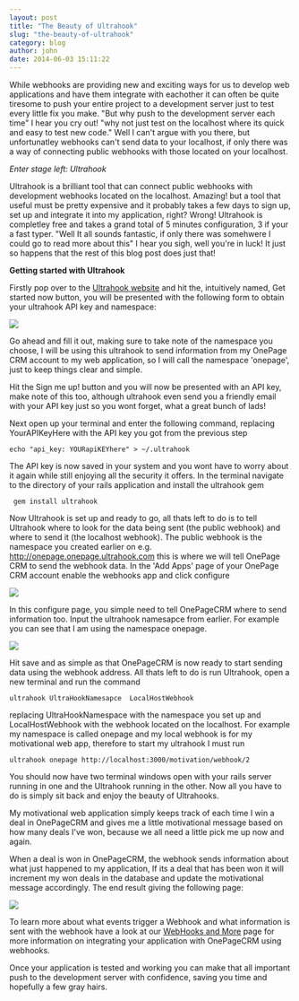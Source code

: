 ```yaml
---
layout: post
title: "The Beauty of Ultrahook"
slug: "the-beauty-of-ultrahook"
category: blog
author: john
date: 2014-06-03 15:11:22
---
```




While webhooks are providing new and exciting ways for us to develop web applications and have them integrate with eachother it can often be quite tiresome to push your entire project to a development server just to test every little fix you make. 
"But why push to the development server each time" I hear you cry out! 
"why not just test on the localhost where its quick and easy to test new code." Well I can't argue with you there, but unfortunatley webhooks can't send data to your localhost, if only there was a way of connecting public webhooks with those located on your localhost.

*Enter stage left: Ultrahook*

Ultrahook is a brilliant tool that can connect public webhooks with development webhooks located on the localhost. Amazing! but a tool that useful must be pretty expensive and it probably takes a few days to sign up, set up and integrate it into my application, right?
Wrong! Ultrahook is completley free and takes a grand total of 5 minutes configuration, 3 if your a fast typer.
 "Well It all sounds fantastic, if only there was somehwere I could go to read more about this" I hear you sigh, well you're in luck! It just so happens that the rest of this blog post does just that!

**Getting started with Ultrahook**

Firstly pop over to the [Ultrahook website][1] and hit the, intuitively named, Get started now button, you will be presented with the following form to obtain your  ultrahook API key and namespace:

<img src='https://xapdocs.atlassian.net/wiki/download/thumbnails/2621456/image2014-5-21%2014%3A32%3A3.png?version=1&modificationDate=1400679125157&api=v2'>


Go ahead and fill it out, making sure to take note of the namespace you choose, I will be using this ultrahook to send information from my OnePage CRM account to my web application, so I will call the namespace 'onepage', just to keep things clear and simple.

Hit the Sign me up! button and you will now be presented with an API key, make note of this too, although ultrahook even send you a friendly email with your API key just so you wont forget, what a great bunch of lads!

Next open up your terminal and enter the following command, replacing YourAPIKeyHere with the API key you got from the previous step

    echo "api_key: YOURapiKEYhere" > ~/.ultrahook

The API key is now saved in your system and you wont have to worry about it again while still enjoying all the security it offers. In the terminal navigate to the directory of your rails application and install the ultrahook gem

     gem install ultrahook

Now Ultrahook is set up and ready to go, all thats left to do is to tell Ultrahook where to look for the data being sent (the public webhook) and where to send it (the localhost webhook). The public webhook is the namespace you created earlier on e.g. http://onepage.onepage.ultrahook.com this is where we will tell OnePage CRM to send the webhook data. In the 'Add Apps' page of your OnePage CRM account enable the webhooks app and click configure

<img src="http://i62.tinypic.com/2rwxr8n.png">


In this configure page, you simple need to tell OnePageCRM where to send information too. Input the ultrahook namesapce from earlier. For example you can see that I am using the namespace onepage.

<img src="http://i62.tinypic.com/2i91kyu.png">

Hit save and as simple as that OnePageCRM is now ready to start sending data using the webhook address. All thats left to do is run Ultrahook, open a new terminal and run the command 

    ultrahook UltraHookNamesapce  LocalHostWebhook

replacing UltraHookNamespace with the namespace you set up and LocalHostWebhook with the webhook located on the localhost. For example my namespace is called onepage and my local webhook is for my motivational web app, therefore to start my ultrahook I must run 

    ultrahook onepage http://localhost:3000/motivation/webhook/2

You should now have two terminal windows open with your rails server running in one and the Ultrahook running in the other. Now all you have to do is simply sit back and enjoy the beauty of Ultrahooks.

My motivational web application simply keeps track of each time I win a deal in OnePageCRM and gives me a little motivational message based on how many deals I've won, because we all need a little pick me up now and again.

When a deal is won in OnePageCRM, the webhook sends information about what just happened to my application, If its a deal that has been won it will increment my won deals in the database and update the motivational message accordingly. The end result giving the following page:

<img src="http://i61.tinypic.com/25hpzr9.png">

To learn more about what events trigger a Webhook and what information is sent with the webhook have a look at our [WebHooks and More][2] page for more information on integrating your application with OnePageCRM using webhooks.

Once your application is tested and  working you can make that all important push to the development server with confidence, saving you time and hopefully a few gray hairs.
      


  [1]: http://www.ultrahook.com/
  [2]: http://developer.onepagecrm.com/webhooksmore/